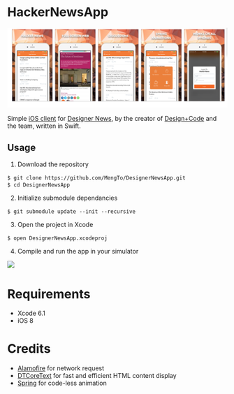 # HackerNewsApp

![](ScreenShots/ScreenShot-Screens.png)

Simple [iOS client](https://itunes.apple.com/us/app/designer-news-app/id879990495?ls=1&mt=8) for [Designer News][], by the creator of [Design+Code][] and the team, written in Swift.

## Usage

1) Download the repository

```
$ git clone https://github.com/MengTo/DesignerNewsApp.git
$ cd DesignerNewsApp
```
    
2) Initialize submodule dependancies

```
$ git submodule update --init --recursive
```

3) Open the project in Xcode

```
$ open DesignerNewsApp.xcodeproj
```

4) Compile and run the app in your simulator

![](Screenshots/designer-news-compile-and-run.jpg)

# Requirements

- Xcode 6.1
- iOS 8

# Credits

- [Alamofire][] for network request
- [DTCoreText][] for fast and efficient HTML content display
- [Spring][] for code-less animation

[Alamofire]:https://github.com/Alamofire/Alamofire
[DTCoreText]:https://github.com/Cocoanetics/DTCoreText
[Design+Code]:http://designcode.io
[Designer News]:https://news.layervault.com
[Spring]:https://github.com/MengTo/Spring
